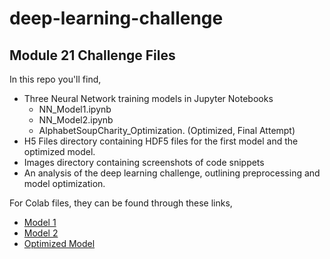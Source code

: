 # deep-learning-challenge
## Module 21 Challenge Files

In this repo you'll find,
- Three Neural Network training models in Jupyter Notebooks
    - NN_Model1.ipynb
    - NN_Model2.ipynb
    - AlphabetSoupCharity_Optimization. (Optimized, Final Attempt)
- H5 Files directory containing HDF5 files for the first model and the optimized model.
- Images directory containing screenshots of code snippets
- An analysis of the deep learning challenge, outlining preprocessing and model optimization.

For Colab files, they can be found through these links,
- [Model 1](https://colab.research.google.com/drive/1cSq0_X5841IwJ9S-1t3CZwe3IlCAUBdH?usp=sharing)
- [Model 2](https://colab.research.google.com/drive/1FhbIcXlbQbchJvQSHOe6oUyeMQLpH8E3?usp=sharing)
- [Optimized Model](https://colab.research.google.com/drive/1sq14kt3YquHRrXw82ud0LzzjXG0yMfDf?usp=sharing)
